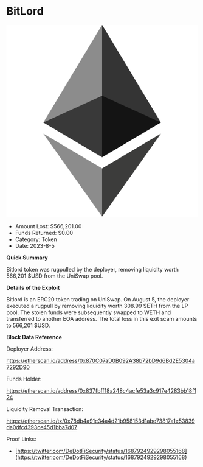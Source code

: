 # BitLord
![BitLord](/rektimages/BitLord-Rugpull.png)
- Amount Lost: $566,201.00
- Funds Returned: $0.00
- Category: Token
- Date: 2023-8-5

**Quick Summary**

Bitlord token was rugpulled by the deployer, removing liquidity worth 566,201 $USD from the UniSwap pool.

  


 **Details of the Exploit**

Bitlord is an ERC20 token trading on UniSwap. On August 5, the deployer executed a rugpull by removing liquidity worth 308.99 $ETH from the LP pool. The stolen funds were subsequently swapped to WETH and transferred to another EOA address. The total loss in this exit scam amounts to 566,201 $USD.

  


 **Block Data Reference**

Deployer Address:

https://etherscan.io/address/0x870C07aD0B092A38b72bD9d6Bd2E5304a7292D90

  


Funds Holder:

https://etherscan.io/address/0x837fbff18a248c4acfe53a3c917e4283bb18f124

  


Liquidity Removal Transaction:

https://etherscan.io/tx/0x78db4a91c34a4d21b958153d1abe73817a1e53839da0dfcd393ce45d1bba7d07


Proof Links:
- [https://twitter.com/DeDotFiSecurity/status/1687924929298055168](https://twitter.com/DeDotFiSecurity/status/1687924929298055168)


